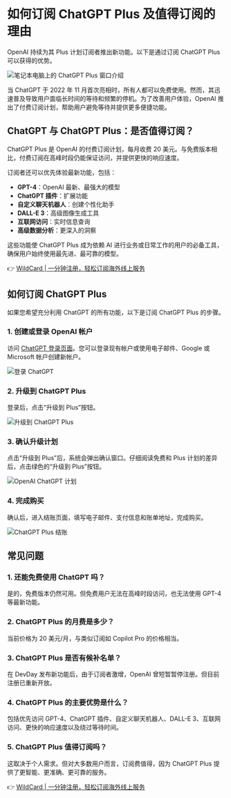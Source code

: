 # 如何订阅 ChatGPT Plus 及值得订阅的理由

OpenAI 持续为其 Plus 计划订阅者推出新功能。以下是通过订阅 ChatGPT Plus 可以获得的优势。

![笔记本电脑上的 ChatGPT Plus 窗口介绍](https://bbtdd.com/img/5972115087844407.webp)

当 ChatGPT 于 2022 年 11 月首次亮相时，所有人都可以免费使用。然而，其迅速普及导致用户面临长时间的等待和频繁的停机。为了改善用户体验，OpenAI 推出了付费订阅计划，帮助用户避免等待并提供更多便捷功能。

## ChatGPT 与 ChatGPT Plus：是否值得订阅？

ChatGPT Plus 是 OpenAI 的付费订阅计划，每月收费 20 美元。与免费版本相比，付费订阅在高峰时段仍能保证访问，并提供更快的响应速度。

订阅者还可以优先体验最新功能，包括：

- **GPT-4**：OpenAI 最新、最强大的模型
- **ChatGPT 插件**：扩展功能
- **自定义聊天机器人**：创建个性化助手
- **DALL-E 3**：高级图像生成工具
- **互联网访问**：实时信息查询
- **高级数据分析**：更深入的洞察

这些功能使 ChatGPT Plus 成为依赖 AI 进行业务或日常工作的用户的必备工具，确保用户始终使用最先进、最可靠的模型。

👉 [WildCard | 一分钟注册，轻松订阅海外线上服务](https://bbtdd.com/WildCard)

## 如何订阅 ChatGPT Plus

如果您希望充分利用 ChatGPT 的所有功能，以下是订阅 ChatGPT Plus 的步骤。

### 1. 创建或登录 OpenAI 帐户

访问 [ChatGPT 登录页面](https://chat.openai.com/)。您可以登录现有帐户或使用电子邮件、Google 或 Microsoft 帐户创建新帐户。

![登录 ChatGPT](https://bbtdd.com/img/662761626977.webp)

### 2. 升级到 ChatGPT Plus

登录后，点击“升级到 Plus”按钮。

![升级到 ChatGPT Plus](https://bbtdd.com/img/8584033510.webp)

### 3. 确认升级计划

点击“升级到 Plus”后，系统会弹出确认窗口。仔细阅读免费和 Plus 计划的差异后，点击绿色的“升级到 Plus”按钮。

![OpenAI ChatGPT 计划](https://bbtdd.com/img/25983805375.webp)

### 4. 完成购买

确认后，进入结账页面，填写电子邮件、支付信息和账单地址，完成购买。

![ChatGPT Plus 结账](https://bbtdd.com/img/630872561251.webp)

## 常见问题

### 1. 还能免费使用 ChatGPT 吗？

是的，免费版本仍然可用。但免费用户无法在高峰时段访问，也无法使用 GPT-4 等最新功能。

### 2. ChatGPT Plus 的月费是多少？

当前价格为 20 美元/月，与类似订阅如 Copilot Pro 的价格相当。

### 3. ChatGPT Plus 是否有候补名单？

在 DevDay 发布新功能后，由于订阅者激增，OpenAI 曾短暂暂停注册。但目前注册已重新开放。

### 4. ChatGPT Plus 的主要优势是什么？

包括优先访问 GPT-4、ChatGPT 插件、自定义聊天机器人、DALL-E 3、互联网访问、更快的响应速度以及绕过等待时间。

### 5. ChatGPT Plus 值得订阅吗？

这取决于个人需求。但对大多数用户而言，订阅费值得，因为 ChatGPT Plus 提供了更智能、更准确、更可靠的服务。

👉 [WildCard | 一分钟注册，轻松订阅海外线上服务](https://bbtdd.com/WildCard)